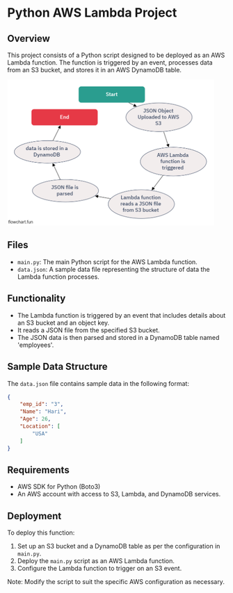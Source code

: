 
# Python AWS Lambda Project

## Overview
This project consists of a Python script designed to be deployed as an AWS Lambda function. The function is triggered by an event, processes data from an S3 bucket, and stores it in an AWS DynamoDB table.

<img src="static/flowchart-fun.png" alt="flowchart" width="475"/>

## Files
- `main.py`: The main Python script for the AWS Lambda function.
- `data.json`: A sample data file representing the structure of data the Lambda function processes.

## Functionality
- The Lambda function is triggered by an event that includes details about an S3 bucket and an object key.
- It reads a JSON file from the specified S3 bucket.
- The JSON data is then parsed and stored in a DynamoDB table named 'employees'.

## Sample Data Structure
The `data.json` file contains sample data in the following format:
```json
{
    "emp_id": "3",
    "Name": "Hari",
    "Age": 26,
    "Location": [
        "USA"
    ]
}
```

## Requirements
- AWS SDK for Python (Boto3)
- An AWS account with access to S3, Lambda, and DynamoDB services.

## Deployment
To deploy this function:
1. Set up an S3 bucket and a DynamoDB table as per the configuration in `main.py`.
2. Deploy the `main.py` script as an AWS Lambda function.
3. Configure the Lambda function to trigger on an S3 event.

Note: Modify the script to suit the specific AWS configuration as necessary.
